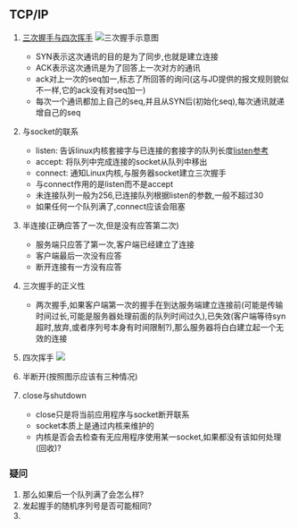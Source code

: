 ## TCP/IP
1. [三次握手与四次挥手](https://blog.csdn.net/qq_43412060/article/details/107140216?utm_source=app&app_version=4.5.4)
    ![三次握手示意图](https://img-blog.csdnimg.cn/2020070811151980.png?x-oss-process=image/watermark,type_ZmFuZ3poZW5naGVpdGk,shadow_10,text_aHR0cHM6Ly9ibG9nLmNzZG4ubmV0L3FxXzQzNDEyMDYw,size_16,color_FFFFFF,t_70)
    * SYN表示这次通讯的目的是为了同步,也就是建立连接
    * ACK表示这次通讯是为了回答上一次对方的通讯
    * ack对上一次的seq加一,标志了所回答的询问(这与JD提供的报文规则貌似不一样,它的ack没有对seq加一)
    * 每次一个通讯都加上自己的seq,并且从SYN后(初始化seq),每次通讯就递增自己的seq

2. 与socket的联系 
    * listen: 告诉linux内核套接字与已连接的套接字的队列长度[listen参考](https://www.cnblogs.com/fnlingnzb-learner/p/8523508.html)
    * accept: 将队列中完成连接的socket从队列中移出
    * connect: 通知Linux内核,与服务器socket建立三次握手
    * 与connect作用的是listen而不是accept
    * 未连接队列一般为256,已连接队列根据listen的参数,一般不超过30
    * 如果任何一个队列满了,connect应该会阻塞
    

3. 半连接(正确应答了一次,但是没有应答第二次)
    * 服务端只应答了第一次,客户端已经建立了连接
    * 客户端最后一次没有应答
    * 断开连接有一方没有应答

4. 三次握手的正义性
    * 两次握手,如果客户端第一次的握手在到达服务端建立连接前(可能是传输时间过长,可能是服务器处理前面的队列时间过久),已失效(客户端等待syn超时,放弃,或者序列号本身有时间限制?),那么服务器将白白建立起一个无效的连接

5. 四次挥手
![](https://img-blog.csdnimg.cn/20200708141954478.png?x-oss-process=image/watermark,type_ZmFuZ3poZW5naGVpdGk,shadow_10,text_aHR0cHM6Ly9ibG9nLmNzZG4ubmV0L3FxXzQzNDEyMDYw,size_16,color_FFFFFF,t_70)

6. 半断开(按照图示应该有三种情况)

7. close与shutdown
    * close只是将当前应用程序与socket断开联系
    * socket本质上是通过内核来维护的
    * 内核是否会去检查有无应用程序使用某一socket,如果都没有该如何处理(回收)?


### 疑问
1. 那么如果后一个队列满了会怎么样?
2. 发起握手的随机序列号是否可能相同?
3. 